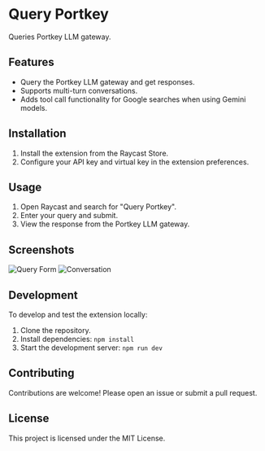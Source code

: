 # Query Portkey

Queries Portkey LLM gateway.

## Features

- Query the Portkey LLM gateway and get responses.
- Supports multi-turn conversations.
- Adds tool call functionality for Google searches when using Gemini models.

## Installation

1. Install the extension from the Raycast Store.
2. Configure your API key and virtual key in the extension preferences.

## Usage

1. Open Raycast and search for "Query Portkey".
2. Enter your query and submit.
3. View the response from the Portkey LLM gateway.

## Screenshots

![Query Form](assets/query-form.png)
![Conversation](assets/conversation.png)

## Development

To develop and test the extension locally:

1. Clone the repository.
2. Install dependencies: `npm install`
3. Start the development server: `npm run dev`

## Contributing

Contributions are welcome! Please open an issue or submit a pull request.

## License

This project is licensed under the MIT License.